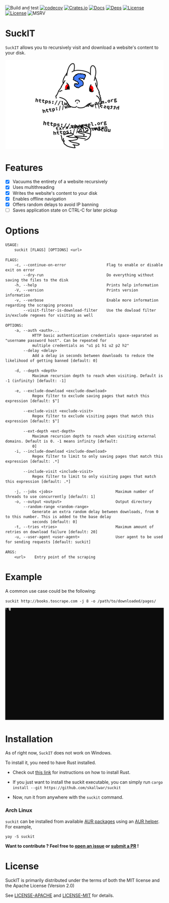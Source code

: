 ![Build and test](https://github.com/Skallwar/suckit/workflows/Build%20and%20test/badge.svg)
[![codecov](https://codecov.io/gh/Skallwar/suckit/branch/master/graph/badge.svg?token=ZLD369AY2G)](https://codecov.io/gh/Skallwar/suckit)
[![Crates.io](https://img.shields.io/crates/v/suckit.svg)](https://crates.io/crates/suckit)
[![Docs](https://docs.rs/suckit/badge.svg)](https://docs.rs/suckit)
[![Deps](https://deps.rs/repo/github/Skallwar/suckit/status.svg)](https://deps.rs/repo/github/Skallwar/suckit)
[![License](https://img.shields.io/badge/License-Apache%202.0-blue.svg)](https://opensource.org/licenses/Apache-2.0)
[![License](https://img.shields.io/badge/License-MIT-yellow.svg)](https://opensource.org/licenses/MIT)
![MSRV](https://img.shields.io/badge/MSRV-1.63.0-blue)

# SuckIT

`SuckIT` allows you to recursively visit and download a website's content to
your disk.

![SuckIT Logo](media/suckit_logo.png)

# Features

* [x] Vacuums the entirety of a website recursively
* [x] Uses multithreading
* [x] Writes the website's content to your disk
* [x] Enables offline navigation
* [x] Offers random delays to avoid IP banning
* [ ] Saves application state on CTRL-C for later pickup

# Options
```console
USAGE:
    suckit [FLAGS] [OPTIONS] <url>

FLAGS:
    -c, --continue-on-error                  Flag to enable or disable exit on error
        --dry-run                            Do everything without saving the files to the disk
    -h, --help                               Prints help information
    -V, --version                            Prints version information
    -v, --verbose                            Enable more information regarding the scraping process
        --visit-filter-is-download-filter    Use the dowload filter in/exclude regexes for visiting as well

OPTIONS:
    -a, --auth <auth>...
            HTTP basic authentication credentials space-separated as "username password host". Can be repeated for
            multiple credentials as "u1 p1 h1 u2 p2 h2"
        --delay <delay>
            Add a delay in seconds between downloads to reduce the likelihood of getting banned [default: 0]

    -d, --depth <depth>
            Maximum recursion depth to reach when visiting. Default is -1 (infinity) [default: -1]

    -e, --exclude-download <exclude-download>
            Regex filter to exclude saving pages that match this expression [default: $^]

        --exclude-visit <exclude-visit>
            Regex filter to exclude visiting pages that match this expression [default: $^]

        --ext-depth <ext-depth>
            Maximum recursion depth to reach when visiting external domains. Default is 0. -1 means infinity [default:
            0]
    -i, --include-download <include-download>
            Regex filter to limit to only saving pages that match this expression [default: .*]

        --include-visit <include-visit>
            Regex filter to limit to only visiting pages that match this expression [default: .*]

    -j, --jobs <jobs>                            Maximum number of threads to use concurrently [default: 1]
    -o, --output <output>                        Output directory
        --random-range <random-range>
            Generate an extra random delay between downloads, from 0 to this number. This is added to the base delay
            seconds [default: 0]
    -t, --tries <tries>                          Maximum amount of retries on download failure [default: 20]
    -u, --user-agent <user-agent>                User agent to be used for sending requests [default: suckit]

ARGS:
    <url>    Entry point of the scraping
```

# Example

A common use case could be the following:

`suckit http://books.toscrape.com -j 8 -o /path/to/downloaded/pages/`

![asciicast](media/suckit-adjusted-120cols-40rows-100ms.svg)

# Installation

As of right now, `SuckIT` does not work on Windows.

To install it, you need to have Rust installed.

* Check out [this link](https://www.rust-lang.org/learn/get-started) for
instructions on how to install Rust.

* If you just want to install the suckit executable, you can simply run
`cargo install --git https://github.com/skallwar/suckit`

* Now, run it from anywhere with the `suckit` command.

### Arch Linux

`suckit` can be installed from available [AUR packages](https://aur.archlinux.org/packages/?O=0&SeB=b&K=suckit&outdated=&SB=n&SO=a&PP=50&do_Search=Go) using an [AUR helper](https://wiki.archlinux.org/index.php/AUR_helpers). For example,

```
yay -S suckit
```

__Want to contribute ? Feel free to
[open an issue](https://github.com/Skallwar/suckit/issues/new) or
[submit a PR](https://github.com/Skallwar/suckit/compare) !__

# License

SuckIT is primarily distributed under the terms of both the MIT license
and the Apache License (Version 2.0)

See [LICENSE-APACHE](LICENSE-APACHE) and [LICENSE-MIT](LICENSE-MIT) for details.
